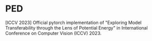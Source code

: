 # PED
[ICCV 2023] Official pytorch implementation of "Exploring Model Transferability through the Lens of Potential Energy" in International Conference on Computer Vision (ICCV) 2023.
